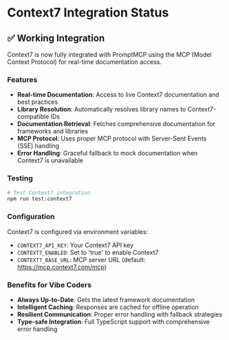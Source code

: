 # Context7 Integration Status

## ✅ Working Integration

Context7 is now fully integrated with PromptMCP using the MCP (Model Context Protocol) for real-time documentation access.

### Features
- **Real-time Documentation**: Access to live Context7 documentation and best practices
- **Library Resolution**: Automatically resolves library names to Context7-compatible IDs
- **Documentation Retrieval**: Fetches comprehensive documentation for frameworks and libraries
- **MCP Protocol**: Uses proper MCP protocol with Server-Sent Events (SSE) handling
- **Error Handling**: Graceful fallback to mock documentation when Context7 is unavailable

### Testing
```bash
# Test Context7 integration
npm run test:context7
```

### Configuration
Context7 is configured via environment variables:
- `CONTEXT7_API_KEY`: Your Context7 API key
- `CONTEXT7_ENABLED`: Set to 'true' to enable Context7
- `CONTEXT7_BASE_URL`: MCP server URL (default: https://mcp.context7.com/mcp)

### Benefits for Vibe Coders
- **Always Up-to-Date**: Gets the latest framework documentation
- **Intelligent Caching**: Responses are cached for offline operation
- **Resilient Communication**: Proper error handling with fallback strategies
- **Type-safe Integration**: Full TypeScript support with comprehensive error handling

